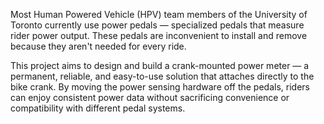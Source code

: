 Most Human Powered Vehicle (HPV) team members of the University of Toronto currently use power pedals — specialized pedals that measure rider power output.
These pedals are inconvenient to install and remove because they aren't needed for every ride.

This project aims to design and build a crank-mounted power meter — a permanent, reliable, and easy-to-use solution that attaches directly to the bike crank.
By moving the power sensing hardware off the pedals, riders can enjoy consistent power data without sacrificing convenience or compatibility with different pedal systems.
